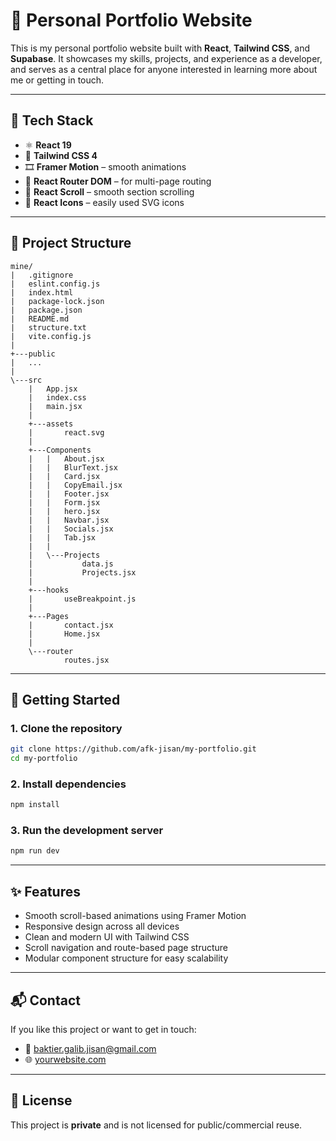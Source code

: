 # 💼 Personal Portfolio Website

This is my personal portfolio website built with **React**, **Tailwind CSS**, and **Supabase**. It showcases my skills, projects, and experience as a developer, and serves as a central place for anyone interested in learning more about me or getting in touch.

---

## 🔧 Tech Stack

* ⚛️ **React 19**
* 🎨 **Tailwind CSS 4**
* 🎞️ **Framer Motion** – smooth animations
* 🔁 **React Router DOM** – for multi-page routing
* 🔽 **React Scroll** – smooth section scrolling
* 🎨 **React Icons** – easily used SVG icons

---

## 📁 Project Structure

```
mine/
|   .gitignore
|   eslint.config.js
|   index.html
|   package-lock.json
|   package.json
|   README.md
|   structure.txt
|   vite.config.js
|   
+---public
|   ...
|       
\---src
    |   App.jsx
    |   index.css
    |   main.jsx
    |   
    +---assets
    |       react.svg
    |       
    +---Components
    |   |   About.jsx
    |   |   BlurText.jsx
    |   |   Card.jsx
    |   |   CopyEmail.jsx
    |   |   Footer.jsx
    |   |   Form.jsx
    |   |   hero.jsx
    |   |   Navbar.jsx
    |   |   Socials.jsx
    |   |   Tab.jsx
    |   |   
    |   \---Projects
    |           data.js
    |           Projects.jsx
    |           
    +---hooks
    |       useBreakpoint.js
    |       
    +---Pages
    |       contact.jsx
    |       Home.jsx
    |       
    \---router
            routes.jsx

```

---

## 🚀 Getting Started

### 1. Clone the repository

```bash
git clone https://github.com/afk-jisan/my-portfolio.git
cd my-portfolio
```

### 2. Install dependencies

```bash
npm install
```

### 3. Run the development server

```bash
npm run dev
```









---

## ✨ Features

* Smooth scroll-based animations using Framer Motion
* Responsive design across all devices
* Clean and modern UI with Tailwind CSS
* Scroll navigation and route-based page structure
* Modular component structure for easy scalability

---

## 📬 Contact

If you like this project or want to get in touch:

* 📧 [baktier.galib.jisan@gmail.com](mailto:baktier.galib.jisan@gmail.com)
* 🌐 [yourwebsite.com]()

---

## 📄 License

This project is **private** and is not licensed for public/commercial reuse.